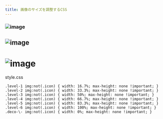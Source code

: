 ```yaml
---
title: 画像のサイズを調整するCSS
---
```


### ![image](https://www.gravatar.com/avatar/48b49836fa2b6cf65c433df81bb67348?s=512&.png)

## ![image](https://www.gravatar.com/avatar/48b49836fa2b6cf65c433df81bb67348?s=512&.png)

# ![image](https://www.gravatar.com/avatar/48b49836fa2b6cf65c433df81bb67348?s=512&.png)

style.css

````
.level-1 img:not(.icon) { width: 16.7%; max-height: none !important; }
.level-2 img:not(.icon) { width: 33.3%; max-height: none !important; }
.level-3 img:not(.icon) { width: 50%; max-height: none !important; }
.level-4 img:not(.icon) { width: 66.7%; max-height: none !important; }
.level-5 img:not(.icon) { width: 83.3%; max-height: none !important; }
.level-6 img:not(.icon) { width: 100%; max-height: none !important; } 
.deco-\- img:not(.icon) { width: 0%; max-height: none !important; }
````
